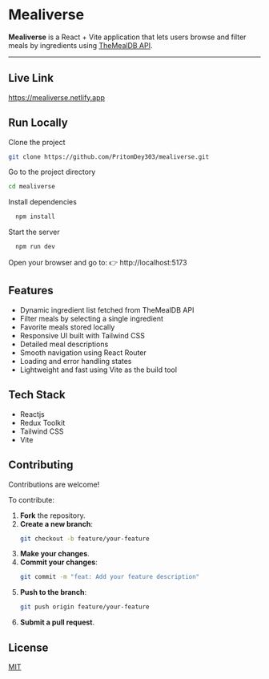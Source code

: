 # Mealiverse

**Mealiverse** is a React + Vite application that lets users browse and filter meals by ingredients using [TheMealDB API](https://www.themealdb.com/).

---

## Live Link

https://mealiverse.netlify.app

## Run Locally

Clone the project

```bash
git clone https://github.com/PritomDey303/mealiverse.git
```

Go to the project directory

```bash
cd mealiverse
```

Install dependencies

```bash
  npm install
```

Start the server

```bash
  npm run dev
```

Open your browser and go to:
👉 http://localhost:5173

## Features

- Dynamic ingredient list fetched from TheMealDB API
- Filter meals by selecting a single ingredient
- Favorite meals stored locally
- Responsive UI built with Tailwind CSS
- Detailed meal descriptions
- Smooth navigation using React Router
- Loading and error handling states
- Lightweight and fast using Vite as the build tool

## Tech Stack

- Reactjs
- Redux Toolkit
- Tailwind CSS
- Vite

## Contributing

Contributions are welcome!

To contribute:

1.  **Fork** the repository.
2.  **Create a new branch**:
    ```bash
    git checkout -b feature/your-feature
    ```
3.  **Make your changes**.
4.  **Commit your changes**:
    ```bash
    git commit -m "feat: Add your feature description"
    ```
5.  **Push to the branch**:
    ```bash
    git push origin feature/your-feature
    ```
6.  **Submit a pull request**.

## License

[MIT](https://choosealicense.com/licenses/mit/)
